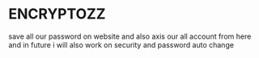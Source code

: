 # ENCRYPTOZZ
save all our password on website and also axis our all account from here and in future i will also work on security and password auto change 
